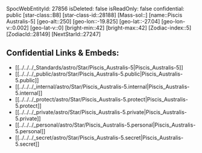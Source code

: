 ﻿---
location: [-27.04,19.825,250]
type: Star
tags:
- astro/Star

---
SpocWebEntityId: 27856
isDeleted: false
isReadOnly: false
confidential: public
[star-class::B8]
[star-class-id::28188]
[Mass-sol::]
[name::Piscis Australis-5]
[geo-alt::250]
[geo-lon::-19.825]
[geo-lat::-27.04]
[geo-lon-v::0.002]
[geo-lat-v::0]
[bright-min::42]
[bright-max::42]
[Zodiac-index::5]
[ZodiacId::28149]
[NextStarId::27247]



## Confidential Links & Embeds: 
- [[../../../_Standards/astro/Star/Piscis_Australis-5|Piscis_Australis-5]] 
- [[../../../_public/astro/Star/Piscis_Australis-5.public|Piscis_Australis-5.public]] 
- [[../../../_internal/astro/Star/Piscis_Australis-5.internal|Piscis_Australis-5.internal]] 
- [[../../../_protect/astro/Star/Piscis_Australis-5.protect|Piscis_Australis-5.protect]] 
- [[../../../_private/astro/Star/Piscis_Australis-5.private|Piscis_Australis-5.private]] 
- [[../../../_personal/astro/Star/Piscis_Australis-5.personal|Piscis_Australis-5.personal]] 
- [[../../../_secret/astro/Star/Piscis_Australis-5.secret|Piscis_Australis-5.secret]] 
